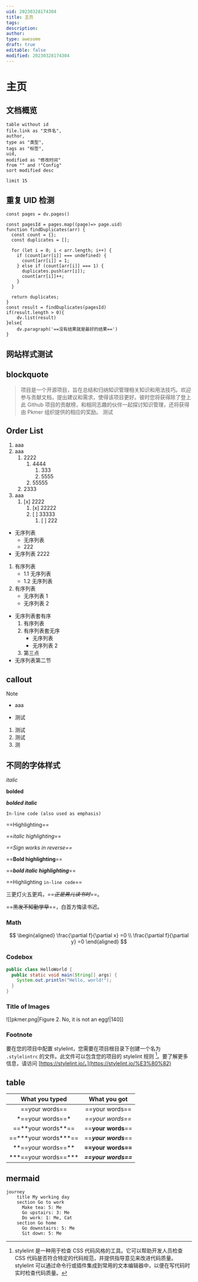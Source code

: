 ```yaml
---
uid: 20230328174304
title: 主页
tags: 
description: 
author: 
type: awesome
draft: true
editable: false
modified: 20230328174304
---
```


# 主页

## 文档概览

```dataview
table without id 
file.link as "文件名",
author,
type as "类型",
tags as "标签",
uid,
modified as "修改时间"
from "" and !"Config"
sort modified desc

limit 15
```

## 重复 UID 检测

```dataviewjs
const pages = dv.pages()

const pagesId = pages.map((page)=> page.uid)
function findDuplicates(arr) {
  const count = {};
  const duplicates = [];

  for (let i = 0; i < arr.length; i++) {
    if (count[arr[i]] === undefined) {
      count[arr[i]] = 1;
    } else if (count[arr[i]] === 1) {
      duplicates.push(arr[i]);
      count[arr[i]]++;
    }
  }

  return duplicates;
}
const result = findDuplicates(pagesId)
if(result.length > 0){
	dv.list(result)
}else{
	dv.paragraph('==没有结果就是最好的结果==')
}

```

## 网站样式测试

## blockquote

> 项目是一个开源项目，旨在总结和归纳知识管理相关知识和用法技巧。欢迎参与贡献文档，提出建议和需求，使得该项目更好。彼时您将获得除了登上此 Github 项目的贡献榜，和相同志趣的伙伴一起探讨知识管理，还将获得由 Pkmer 组织提供的相应的奖励。
> 测试

## Order List

1. aaa
2. aaa
	1. 2222
		1. 4444
			1. 333
			2. 5555
		2. 55555
	2. 2333
3. aaa
   1. [x] 2222
      1. [x] 22222
      2. [ ] 33333
         1. [ ] 222

- 无序列表
	- 无序列表
	- 222
- 无序列表 2222



1. 有序列表
	- 1.1 无序列表
	- 1.2 无序列表
2. 有序列表
	- 无序列表 1
	- 无序列表 2
- 无序列表套有序
	1. 有序列表
	2. 有序列表套无序
		- 无序列表
		- 无序列表 2
	3. 第三点
- 无序列表第二节

## callout

> [!note]
> - aaa
>
> - 测试
>
> 1. 测试
> 	1. 测试
> 	2. 测

## 不同的字体样式

*italic*

**bolded**

***bolded italic***

`In-line code (also used as emphasis)`

==Highlighting==

==*italic highlighting*==

*==Sign works in reverse==*

==**Bold highlighting**==

==***bold italic highlighting***==

==Highlighting `in-line code`==

三更灯火五更鸡，*==~~正是男儿读书时~~==*。

==~~黑发不知勤学早~~==，白首方悔读书迟。

### Math

$$
\begin{aligned}
\frac{\partial f}{\partial x} =0 \\
\frac{\partial f}{\partial y} =0
\end{aligned}
$$

### Codebox

```java TI:"测试"
public class HelloWorld {
  public static void main(String[] args) {
    System.out.println("Hello, world!");
  }
}
```

### Title of Images

![[pkmer.png|Figure 2. No, it is not an egg!|140]]



### Footnote

要在您的项目中配置 stylelint，您需要在项目根目录下创建一个名为 `.stylelintrc` 的文件。此文件可以包含您的项目的 stylelint 规则 [^1]。要了解更多信息，请访问 [https://stylelint.io/。](https://stylelint.io/%E3%80%82)

## table

|         What you typed         |     What you got     |
|:------------------------------:|:--------------------:|
|       \=\=your words\=\=       |    ==your words==    |
|     \*\=\=your words\=\=\*     |   *==your words==*   |
|   \=\=\*\*your words\*\*\=\=   |  ==**your words**==  |
| \=\=\*\*\*your words\*\*\*\=\= | ==***your words***== |
|   \*\*\=\=your words\=\=\*\*   |  **==your words==**  |
| \*\*\*\=\=your words\=\=\*\*\* | ***==your words==*** |

## mermaid

```mermaid
journey
    title My working day
    section Go to work
      Make tea: 5: Me
      Go upstairs: 3: Me
      Do work: 1: Me, Cat
    section Go home
      Go downstairs: 5: Me
      Sit down: 5: Me
```

[^1]: stylelint 是一种用于检查 CSS 代码风格的工具。它可以帮助开发人员检查 CSS 代码是否符合特定的代码规范，并提供指导意见来改进代码质量。stylelint 可以通过命令行或插件集成到常用的文本编辑器中，以便在写代码时实时检查代码质量。